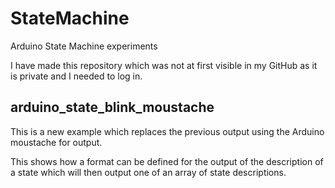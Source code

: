 # StateMachine
 Arduino State Machine experiments

I have made this repository which was not at first visible in my GitHub as it is private and I needed to log in.

## arduino_state_blink_moustache

This is a new example which replaces the previous output using the Arduino moustache for output.

This shows how a format can be defined for the output of the description of a state which will then output one of an array of state descriptions.
